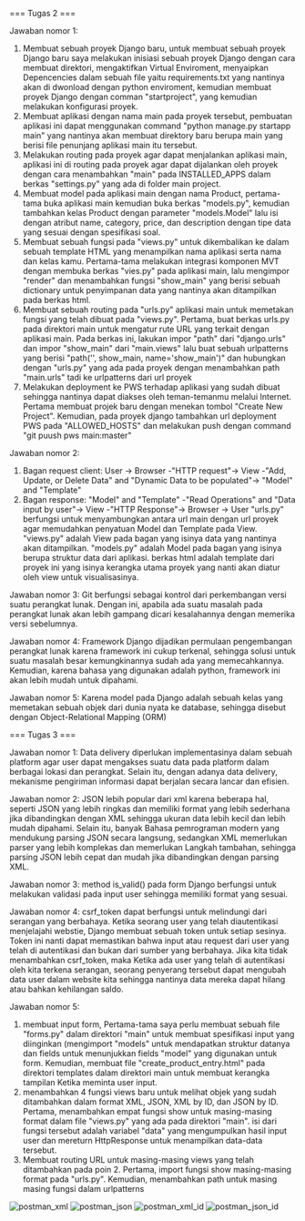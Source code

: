 === Tugas 2 ===

Jawaban nomor 1:
1) Membuat sebuah proyek Django baru, untuk membuat sebuah proyek Django baru saya melakukan inisiasi sebuah proyek Django dengan cara membuat direktori, mengaktifkan Virtual Enviroment, menyaipkan Depencencies dalam sebuah file yaitu requirements.txt yang nantinya akan di dwonload dengan python enviroment, kemudian membuat proyek Django dengan comman "startproject", yang kemudian melakukan konfigurasi proyek.
2) Membuat aplikasi dengan nama main pada proyek tersebut, pembuatan aplikasi ini dapat menggunakan command "python manage.py startapp main" yang nantinya akan membuat direktory baru berupa main yang berisi file penunjang aplikasi main itu tersebut. 
3) Melakukan routing pada proyek agar dapat menjalankan aplikasi main, aplikasi ini di routing pada proyek agar dapat dijalankan oleh proyek dengan cara menambahkan "main" pada INSTALLED_APPS dalam berkas "settings.py" yang ada di folder main project.
4) Membuat model pada aplikasi main dengan nama Product, pertama-tama buka aplikasi main kemudian buka berkas "models.py", kemudian tambahkan kelas Product dengan parameter "models.Model" lalu isi dengan atribut name, category, price, dan description dengan tipe data yang sesuai dengan spesifikasi soal.
5) Membuat sebuah fungsi pada "views.py" untuk dikembalikan ke dalam sebuah template HTML yang menampilkan nama aplikasi serta nama dan kelas kamu. Pertama-tama melakukan integrasi komponen MVT dengan membuka berkas "vies.py" pada aplikasi main, lalu mengimpor "render" dan menambahkan fungsi "show_main" yang berisi sebuah dictionary untuk penyimpanan data yang nantinya akan ditampilkan pada berkas html.
6) Membuat sebuah routing pada "urls.py" aplikasi main untuk memetakan fungsi yang telah dibuat pada "views.py". Pertama, buat berkas urls.py pada direktori main untuk mengatur rute URL yang terkait dengan aplikasi main. Pada berkas ini, lakukan impor "path" dari "django.urls" dan impor "show_main" dari "main.views" lalu buat sebuah urlpatterns yang berisi "path('', show_main, name='show_main')" dan hubungkan dengan "urls.py" yang ada pada proyek dengan menambahkan path "main.urls" tadi ke urlpatterns dari url proyek
7) Melakukan deployment ke PWS terhadap aplikasi yang sudah dibuat sehingga nantinya dapat diakses oleh teman-temanmu melalui Internet. Pertama membuat projek baru dengan menekan tombol "Create New Project". Kemudian, pada proyek django tambahkan url deployment PWS pada "ALLOWED_HOSTS" dan melakukan push dengan command "git puush pws main:master"

Jawaban nomor 2:
1) Bagan request client: User -> Browser -"HTTP request"-> View -"Add, Update, or Delete Data" and "Dynamic Data to be populated"-> "Model" and "Template"
2) Bagan response: "Model" and "Template" -"Read Operations" and "Data input by user"-> View -"HTTP Response"-> Browser -> User
"urls.py" berfungsi untuk menyambungkan antara url main dengan url proyek agar memudahkan penyatuan Model dan Template pada View. "views.py" adalah View pada bagan yang isinya data yang nantinya akan ditampilkan. "models.py" adalah Model pada bagan yang isinya berupa struktur data dari aplikasi. berkas html adalah template dari proyek ini yang isinya kerangka utama proyek yang nanti akan diatur oleh view untuk visualisasinya.

Jawaban nomor 3:
Git berfungsi sebagai kontrol dari perkembangan versi suatu perangkat lunak. Dengan ini, apabila ada suatu masalah pada perangkat lunak akan lebih gampang dicari kesalahannya dengan memerika versi sebelumnya.

Jawaban nomor 4:
Framework Django dijadikan permulaan pengembangan perangkat lunak karena framework ini cukup terkenal, sehingga solusi untuk suatu masalah besar kemungkinannya sudah ada yang memecahkannya. Kemudian, karena bahasa yang digunakan adalah python, framework ini akan lebih mudah untuk dipahami.

Jawaban nomor 5:
Karena model pada Django adalah sebuah kelas yang memetakan sebuah objek dari dunia nyata ke database, sehingga disebut dengan Object-Relational Mapping (ORM)

=== Tugas 3 ===

Jawaban nomor 1:
Data delivery diperlukan implementasinya dalam sebuah platform agar user dapat mengakses suatu data pada platform dalam berbagai lokasi dan perangkat. Selain itu, dengan adanya data delivery, mekanisme pengiriman informasi dapat berjalan secara lancar dan efisien.

Jawaban nomor 2:
JSON lebih popular dari xml karena beberapa hal, seperti JSON yang lebih ringkas dan memiliki format yang  lebih sederhana jika dibandingkan dengan XML sehingga ukuran data lebih kecil dan lebih mudah dipahami. Selain itu, banyak Bahasa pemrograman modern yang mendukung parsing JSON secara langsung, sedangkan XML memerlukan parser yang lebih komplekas dan memerlukan Langkah tambahan, sehingga parsing JSON lebih cepat dan mudah jika dibandingkan dengan parsing XML.

Jawaban nomor 3:
method is_valid() pada form Django berfungsi untuk melakukan validasi pada input user sehingga memiliki format yang sesuai.

Jawaban nomor 4:
csrf_token dapat berfungsi untuk melindungi dari serangan yang berbahaya. Ketika seorang user yang telah diautentikasi menjelajahi webstie, Django membuat sebuah token untuk setiap sesinya. Token ini nanti dapat memastikan bahwa input atau request dari user yang telah di autentikasi dan bukan dari sumber yang berbahaya. Jika kita tidak menambahkan csrf_token, maka Ketika ada user yang telah di autentikasi oleh kita terkena serangan, seorang penyerang tersebut dapat mengubah data user dalam website kita sehingga nantinya data mereka dapat hilang atau bahkan kehilangan saldo.

Jawaban nomor 5:
1) membuat input form, Pertama-tama saya perlu membuat sebuah file "forms.py" dalam direktori "main" untuk membuat spesifikasi input yang diinginkan (mengimport "models" untuk mendapatkan struktur datanya dan fields untuk menunjukkan fields "model" yang digunakan untuk form. Kemudian, membuat file "create_product_entry.html" pada direktori templates dalam direktori main untuk membuat kerangka tampilan Ketika meminta user input.
2) menambahkan 4 fungsi views baru untuk melihat objek yang sudah ditambahkan dalam format XML, JSON, XML by ID, dan JSON by ID. Pertama, menambahkan empat fungsi show untuk masing-masing format dalam file "views.py" yang ada pada direktori "main". isi dari fungsi tersebut adalah variabel "data" yang mengumpulkan hasil input user dan mereturn HttpResponse untuk menampilkan data-data tersebut.
3) Membuat routing URL untuk masing-masing views yang telah ditambahkan pada poin 2. Pertama, import fungsi show masing-masing format pada "urls.py". Kemudian, menambahkan path untuk masing masing fungsi dalam urlpatterns

![postman_xml](https://github.com/user-attachments/assets/797eafef-3e9c-4a55-94e7-49736e093417)
![postman_json](https://github.com/user-attachments/assets/7e5a62d2-1de9-4000-8b1c-04c1674076a4)
![postman_xml_id](https://github.com/user-attachments/assets/4d3b4167-76e9-4c1c-86d2-50fdcf667f28)
![postman_json_id](https://github.com/user-attachments/assets/0ff86db8-4c76-41d4-bccb-18e52c33b925)
